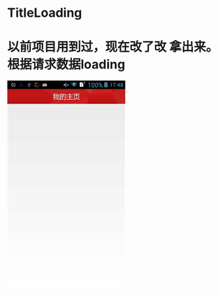 TitleLoading
============
# 以前项目用到过，现在改了改 拿出来。根据请求数据loading
![1](https://raw.githubusercontent.com/ITBox/Picture/master/titleloading.gif)